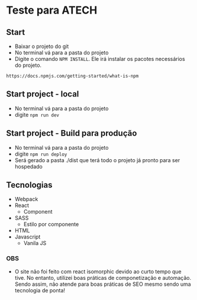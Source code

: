# Teste para ATECH

## Start
- Baixar o projeto do git
- No terminal vá para a pasta do projeto
- Digite o comando `NPM INSTALL`. Ele irá instalar os pacotes necessários do projeto.

```
https://docs.npmjs.com/getting-started/what-is-npm

```

## Start project - local
- No terminal vá para a pasta do projeto
- digite `npm run dev`

## Start project - Build para produção
- No terminal vá para a pasta do projeto
- digite `npm run deploy`
- Será gerado a pasta ./dist que terá todo o projeto já pronto para ser hospedado

## Tecnologias
- Webpack
- React
  - Component
- SASS
  - Estilo por componente
- HTML
- Javascript
  - Vanila JS


### OBS
- O site não foi feito com react isomorphic devido ao curto tempo que tive. No entanto, utilizei boas práticas de componetização e automação. Sendo assim, não atende para boas práticas de SEO mesmo sendo uma tecnologia de ponta!

